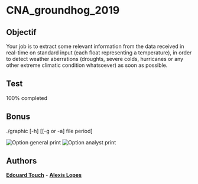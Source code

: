 # CNA_groundhog_2019
## Objectif

Your job is to extract some relevant information from the data received in real-time on standard input (each
float representing a temperature), in order to detect weather aberrations (droughts, severe colds, hurricanes
or any other extreme climatic condition whatsoever) as soon as possible.

## Test

100% completed

## Bonus

./graphic [-h] [[-g or -a] file period]

![Option general print](https://github.com/Eydou/groundhog/blob/master/bonus/ground1.png)
![Option analyst print](https://github.com/Eydou/groundhog/blob/master/bonus/ground2.png)

## Authors

 **[Edouard Touch](https://github.com/Eydou)** - **[Alexis Lopes](https://github.com/LopesAlexis)**
